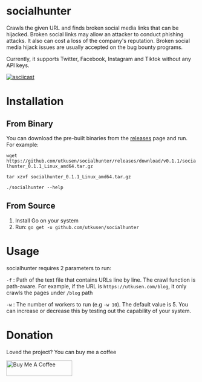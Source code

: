 # socialhunter
Crawls the given URL and finds broken social media links that can be hijacked. Broken social links may allow an attacker to conduct phishing attacks. It also can cost a loss of the company's reputation. Broken social media hijack issues are usually accepted on the bug bounty programs.

Currently, it supports Twitter, Facebook, Instagram and Tiktok without any API keys.

[![asciicast](https://asciinema.org/a/wYMVXIHCxxOB3QPWq4Fe8Advn.svg)](https://asciinema.org/a/wYMVXIHCxxOB3QPWq4Fe8Advn)

# Installation

## From Binary

You can download the pre-built binaries from the [releases](https://github.com/utkusen/socialhunter/releases) page and run. For example:

`wget https://github.com/utkusen/socialhunter/releases/download/v0.1.1/socialhunter_0.1.1_Linux_amd64.tar.gz`

`tar xzvf socialhunter_0.1.1_Linux_amd64.tar.gz`

`./socialhunter --help`

## From Source

1. Install Go on your system
2. Run: `go get -u github.com/utkusen/socialhunter`

# Usage

socialhunter requires 2 parameters to run: 

`-f` : Path of the text file that contains URLs line by line. The crawl function is path-aware. For example, if the URL is `https://utkusen.com/blog`, it only crawls the pages under `/blog` path

`-w` : The number of workers to run (e.g `-w 10`). The default value is 5. You can increase or decrease this by testing out the capability of your system.

# Donation

Loved the project? You can buy me a coffee

<a href="https://www.buymeacoffee.com/utkusen" target="_blank"><img src="https://cdn.buymeacoffee.com/buttons/default-orange.png" alt="Buy Me A Coffee" height="41" width="174"></a>
